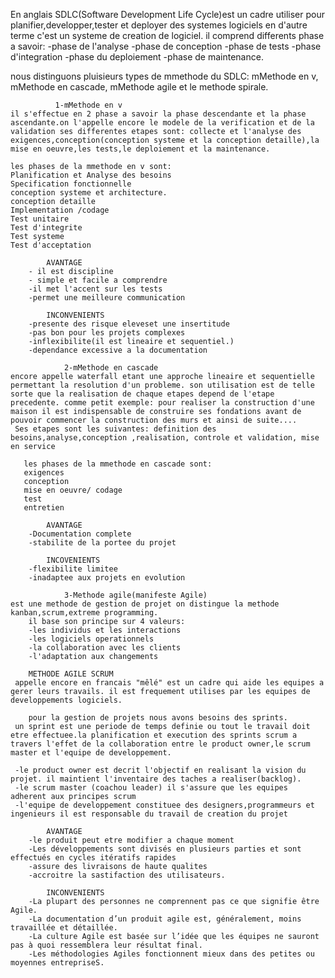 En anglais SDLC(Software Development Life Cycle)est un cadre utiliser pour planifier,developper,tester et deployer des systemes logiciels en d'autre terme c'est un systeme de creation de logiciel.
  il comprend differents phase a savoir:
  -phase de l'analyse
  -phase de conception
  -phase de tests
  -phase d'integration 
  -phase du deploiement
  -phase de maintenance.

  nous distinguons pluisieurs types de mmethode du SDLC: mMethode en v, mMethode en cascade, mMethode agile et le methode spirale.

              1-mMethode en v
    il s'effectue en 2 phase a savoir la phase descendante et la phase ascendante.on l'appelle encore le modele de la verification et de la validation ses differentes etapes sont: collecte et l'analyse des exigences,conception(conception systeme et la conception detaille),la mise en oeuvre,les tests,le deploiement et la maintenance.

    les phases de la mmethode en v sont:
    Planification et Analyse des besoins
    Specification fonctionnelle
    conception systeme et architecture.
    conception detaille
    Implementation /codage
    Test unitaire
    Test d'integrite
    Test systeme
    Test d'acceptation

            AVANTAGE
        - il est discipline
        - simple et facile a comprendre
        -il met l'accent sur les tests
        -permet une meilleure communication

            INCONVENIENTS
        -presente des risque eleveset une insertitude
        -pas bon pour les projets complexes
        -inflexibilite(il est lineaire et sequentiel.)
        -dependance excessive a la documentation

                2-mMethode en cascade
    encore appelle waterfall etant une approche lineaire et sequentielle permettant la resolution d'un probleme. son utilisation est de telle sorte que la realisation de chaque etapes depend de l'etape precedente. comme petit exemple: pour realiser la construction d'une maison il est indispensable de construire ses fondations avant de pouvoir commencer la construction des murs et ainsi de suite....
     Ses etapes sont les suivantes: definition des besoins,analyse,conception ,realisation, controle et validation, mise en service

       les phases de la mmethode en cascade sont:
       exigences
       conception 
       mise en oeuvre/ codage
       test
       entretien

            AVANTAGE
        -Documentation complete
        -stabilite de la portee du projet
        
            INCOVENIENTS
        -flexibilite limitee
        -inadaptee aux projets en evolution

                3-Methode agile(manifeste Agile)
    est une methode de gestion de projet on distingue la methode kanban,scrum,extreme programming.
        il base son principe sur 4 valeurs:
        -les individus et les interactions
        -les logiciels operationnels
        -la collaboration avec les clients
        -l'adaptation aux changements
        
        METHODE AGILE SCRUM
     appelle encore en francais "mêlé" est un cadre qui aide les equipes a gerer leurs travails. il est frequement utilises par les equipes de developpements logiciels.

        pour la gestion de projets nous avons besoins des sprints. 
     un sprint est une periode de temps definie ou tout le travail doit etre effectuee.la planification et execution des sprints scrum a travers l'effet de la collaboration entre le product owner,le scrum master et l'equipe de developpement.

     -le product owner est decrit l'objectif en realisant la vision du projet. il maintient l'inventaire des taches a realiser(backlog).
     -le scrum master (coachou leader) il s'assure que les equipes adherent aux principes scrum
     -l'equipe de developpement constituee des designers,programmeurs et ingenieurs il est responsable du travail de creation du projet
      
            AVANTAGE
        -le produit peut etre modifier a chaque moment
        -Les développements sont divisés en plusieurs parties et sont effectués en cycles itératifs rapides
        -assure des livraisons de haute qualites
        -accroitre la sastifaction des utilisateurs.

            INCONVENIENTS
        -La plupart des personnes ne comprennent pas ce que signifie être Agile. 
        -La documentation d’un produit agile est, généralement, moins travaillée et détaillée.
        -La culture Agile est basée sur l’idée que les équipes ne sauront pas à quoi ressemblera leur résultat final. 
        -Les méthodologies Agiles fonctionnent mieux dans des petites ou moyennes entrepriseS.
        